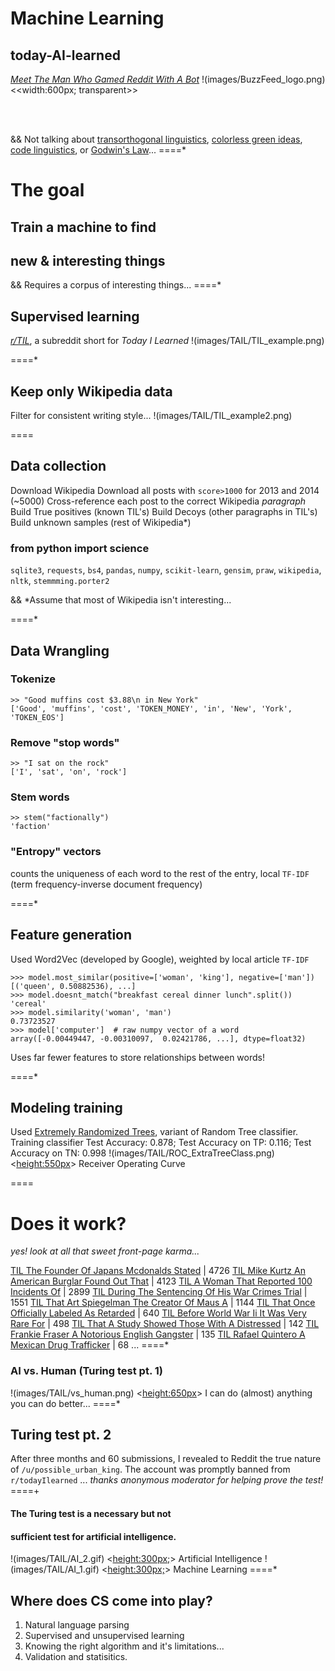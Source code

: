 # Machine Learning
## today-AI-learned

*[Meet The Man Who Gamed Reddit With A Bot](http://www.buzzfeed.com/hamzashaban/today-ai-learned#.glVDa6wR2)*
!(images/BuzzFeed_logo.png) <<width:600px; transparent>> 

<br>
<br>

&& Not talking about [transorthogonal linguistics](https://github.com/thoppe/transorthogonal-linguistics), [colorless green ideas](https://github.com/thoppe/Colorless-Green-Ideas), [code linguistics](https://github.com/thoppe/code-linguistics), or [Godwin's Law](http://thoppe.github.io/godwins_law/#/)...
====*
# The goal

## Train a machine to find 
## new & interesting things

&& Requires a corpus of interesting things...
====*

## Supervised learning
*[r/TIL](http://www.reddit.com/r/todayilearned/)*, a subreddit short for _Today I Learned_
!(images/TAIL/TIL_example.png)

====*

## Keep only Wikipedia data
Filter for consistent writing style...
!(images/TAIL/TIL_example2.png)

====

## Data collection

Download Wikipedia
Download all posts with `score>1000` for 2013 and 2014 (~5000)
Cross-reference each post to the correct Wikipedia _paragraph_
Build True positives (known TIL's)
Build Decoys (other paragraphs in TIL's)
Build unknown samples (rest of Wikipedia*)

### from python import science
`sqlite3`, `requests`, `bs4`, `pandas`, `numpy`, `scikit-learn`, 
`gensim`, `praw`, `wikipedia`, `nltk`, `stemmming.porter2`

&& *Assume that most of Wikipedia isn't interesting...

====*

## Data Wrangling
### Tokenize
    >> "Good muffins cost $3.88\n in New York"
    ['Good', 'muffins', 'cost', 'TOKEN_MONEY', 'in', 'New', 'York', 'TOKEN_EOS']
### Remove "stop words"
    >> "I sat on the rock"
    ['I', 'sat', 'on', 'rock']
### Stem words
    >> stem("factionally")
    'faction'
### "Entropy" vectors
counts the uniqueness of each word to the rest of the entry,
local `TF-IDF` (term frequency-inverse document frequency)

====*

## Feature generation
Used Word2Vec (developed by Google), 
weighted by local article `TF-IDF`

    >>> model.most_similar(positive=['woman', 'king'], negative=['man'])
    [('queen', 0.50882536), ...]
    >>> model.doesnt_match("breakfast cereal dinner lunch".split())
    'cereal'
    >>> model.similarity('woman', 'man')
    0.73723527
    >>> model['computer']  # raw numpy vector of a word
    array([-0.00449447, -0.00310097,  0.02421786, ...], dtype=float32)

Uses far fewer features to store relationships between words!

====*

## Modeling training
Used [Extremely Randomized Trees](http://scikit-learn.org/stable/modules/ensemble.html), variant of Random Tree classifier.
    Training classifier
    Test Accuracy: 0.878;    Test Accuracy on TP: 0.116;   Test Accuracy on TN: 0.998
!(images/TAIL/ROC_ExtraTreeClass.png) <<height:550px>> Receiver Operating Curve

====

# Does it work?
_yes! look at all that sweet front-page karma..._

[TIL The Founder Of Japans Mcdonalds Stated](https://www.reddit.com/r/todayilearned/comments/37bvmu/til_the_founder_of_japans_mcdonalds_stated/) | 4726
[TIL Mike Kurtz An American Burglar Found Out That](https://www.reddit.com/r/todayilearned/comments/3eg5js/til_mike_kurtz_an_american_burglar_found_out_that/) | 4123
[TIL A Woman That Reported 100 Incidents Of](https://www.reddit.com/r/todayilearned/comments/38x454/til_a_woman_that_reported_100_incidents_of/) | 2899
[TIL During The Sentencing Of His War Crimes Trial](https://www.reddit.com/r/todayilearned/comments/3fvl39/til_during_the_sentencing_of_his_war_crimes_trial/) | 1551
[TIL That Art Spiegelman The Creator Of Maus A](https://www.reddit.com/r/todayilearned/comments/36ra0w/til_that_art_spiegelman_the_creator_of_maus_a/) | 1144
[TIL That Once Officially Labeled As Retarded](https://www.reddit.com/r/todayilearned/comments/3cayy3/til_that_once_officially_labelled_as_retarded/) | 640
[TIL Before World War Ii It Was Very Rare For](https://www.reddit.com/r/todayilearned/comments/3cjy9k/til_before_world_war_ii_it_was_very_rare_for/) | 498
[TIL That A Study Showed Those With A Distressed](https://www.reddit.com/r/todayilearned/comments/38iqur/til_that_a_study_showed_those_with_a_distressed/) | 142
[TIL Frankie Fraser A Notorious English Gangster](https://www.reddit.com/r/todayilearned/comments/3e2lw2/til_frankie_fraser_a_notorious_english_gangster/) | 135
[TIL Rafael Quintero A Mexican Drug Trafficker](https://www.reddit.com/r/todayilearned/comments/362d4l/til_rafael_quintero_a_mexican_drug_trafficker/) | 68
...
====*
### AI vs. Human (Turing test pt. 1)
!(images/TAIL/vs_human.png) <<height:650px>> I can do (almost) anything you can do better...
====*
## Turing test pt. 2
After three months and 60 submissions, I revealed to Reddit
the true nature of `/u/possible_urban_king`.
The account was promptly banned from `r/todayIlearned` ...
_thanks anonymous moderator for helping prove the test!_
====+
<br>
#### The Turing test is a necessary but not 
#### sufficient test for artificial intelligence.
!(images/TAIL/AI_2.gif) <<height:300px;>> Artificial Intelligence
!(images/TAIL/AI_1.gif) <<height:300px;>> Machine Learning
====*

## Where does CS come into play?

1. Natural language parsing
2. Supervised and unsupervised learning
1. Knowing the right algorithm and it's limitations...
2. Validation and statisitics.